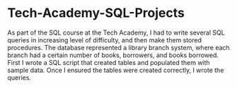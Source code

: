 # Tech-Academy-SQL-Projects

As part of the SQL course at the Tech Academy, I had to write several SQL queries in increasing level of difficulty, and then make them stored procedures.  The database represented a library branch system, where each branch had a certain number of books, borrowers, and books borrowed.
First I wrote a SQL script that created tables and populated them with sample data. Once I ensured the tables were created correctly, I wrote the queries.
